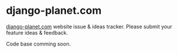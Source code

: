django-planet.com
=================

[django-planet.com](http://django-planet.com/) website issue &amp; ideas tracker. Please submit your feature ideas &amp; feedback.

Code base comming soon.


